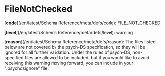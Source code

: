 # FileNotChecked

[**code**](/en/latest/Schema Reference/meta/defs/code): FILE_NOT_CHECKED

[**level**](/en/latest/Schema Reference/meta/defs/level): warning

[**reason**](/en/latest/Schema Reference/meta/defs/reason): The files listed below are not covered by the psych-DS specification, so they will be ignored for all further validation. Under the rules of psych-DS, non-specified files are allowed to be included, but if you would like to avoid receiving this warning moving forward, you can include in your ".psychdsignore" file.